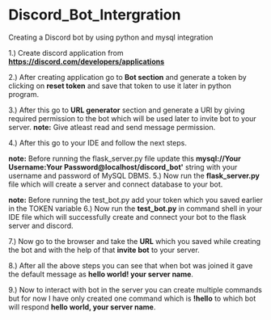 # Discord_Bot_Intergration
Creating a Discord bot by using python and mysql integration

1.) Create discord application from **https://discord.com/developers/applications** 

2.) After creating application go to **Bot section** and generate a token by clicking on **reset token** and save that token to use it later in python program.

3.) After this go to **URL generator** section and generate a URl by giving required permission to the bot which will be used later to invite bot to your server.
**note:** Give atleast read and send message permission.

4.) After this go to your IDE and follow the next steps.

**note:** Before running the flask_server.py file update this **mysql://Your Username:Your Password@localhost/discord_bot'** string with your username and password of MySQL DBMS.
5.) Now run the **flask_server.py** file which will create a server and connect database to your bot.

**note:** Before running the test_bot.py add your token which you saved earlier in the TOKEN variable
6.) Now run the **test_bot.py** in command shell in your IDE file which will successfully create and connect your bot to the flask server and discord.

7.) Now go to the browser and take the **URL** which you saved while creating the bot and with the help of that **invite bot** to your server.

8.) After all the above steps you can see that when bot was joined it gave the default message as **hello world! your server name**.

9.) Now to interact with bot in the server you can create multiple commands but for now I have only created one command which is **!hello** to which bot will respond **hello world, your server name**.
